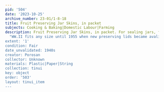 ```yaml
---
pid: '504'
date: '2023-10-25'
archive_number: 23-01/1-8-18
title: Fruit Preserving Jar Skins, in packet
subjects: Cooking & Baking|Domestic Labour|Farming
description: Fruit Preserving Jar Skins, in packet. For sealing jars, front reads
  "WW.II fits any size until 1955 when new preserving lids became avalible again.
extent: '1'
condition: Fair
date_unvalidated: 1940s
creator: Porosan
collector: Unknown
materials: Plastic|Paper|String
collection: tinui
key: object
order: '503'
layout: tinui_item
---
```


